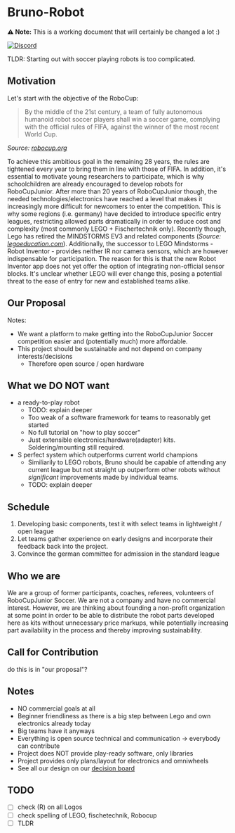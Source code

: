 # Bruno-Robot

**⚠️ Note:** This is a working document that will certainly be changed a lot :)

[![Discord](https://img.shields.io/discord/971137288471998574?logo=discord)](https://discord.gg/nBFmWqZT9V)

TLDR: Starting out with soccer playing robots is too complicated.

## Motivation

Let's start with the objective of the RoboCup:

> By the middle of the 21st century, a team of fully autonomous humanoid robot soccer players shall win a soccer game, complying with the official rules of FIFA, against the winner of the most recent World Cup.

*Source: [robocup.org](https://www.robocup.org/objective)*

To achieve this ambitious goal in the remaining 28 years, the rules are tightened every year to bring them in line with those of FIFA.
In addition, it's essential to motivate young researchers to participate, which is why schoolchildren are already encouraged to develop robots for RoboCupJunior.
After more than 20 years of RoboCupJunior though, the needed technologies/electronics have reached a level that makes it increasingly more difficult for newcomers to enter the competition.
This is why some regions (i.e. germany) have decided to introduce specific entry leagues, restricting allowed parts dramatically in order to reduce cost and complexity (most commonly LEGO + Fischertechnik only).
Recently though, Lego has retired the MINDSTORMS EV3 and related components (*Source: [legoeducation.com](https://community.legoeducation.com/blogs/36/95)*).
Additionally, the successor to LEGO Mindstorms - Robot Inventor - provides neither IR nor camera sensors, which are however indispensable for participation.
The reason for this is that the new Robot Inventor app does not yet offer the option of integrating non-official sensor blocks.
It's unclear whether LEGO will ever change this, posing a potential threat to the ease of entry for new and established teams alike.

## Our Proposal

Notes:

* We want a platform to make getting into the RoboCupJunior Soccer competition easier and (potentially much) more affordable.
* This project should be sustainable and not depend on company interests/decisions
  * Therefore open source / open hardware

## What we DO NOT want

* a ready-to-play robot
  * TODO: explain deeper
  * Too weak of a software framework for teams to reasonably get started
  * No full tutorial on "how to play soccer"
  * Just extensible electronics/hardware(adapter) kits. Soldering/mounting still required.
* S perfect system which outperforms current world champions
  * Similiarily to LEGO robots, Bruno should be capable of attending any current league but not straight up outperform other robots without *significant* improvements made by individual teams.
  * TODO: explain deeper

## Schedule

1. Developing basic components, test it with select teams in lightweight / open league
2. Let teams gather experience on early designs and incorporate their feedback back into the project.
3. Convince the german committee for admission in the standard league

## Who we are

We are a group of former participants, coaches, referees, volunteers of RoboCupJunior Soccer.
We are not a company and have no commercial interest.
However, we are thinking about founding a non-profit organization at some point in order to be able to distribute the robot parts developed here as kits without unnecessary price markups, while potentially increasing part availability in the process and thereby improving sustainability.

## Call for Contribution

do this is in "our proposal"?

## Notes

* NO commercial goals at all
* Beginner friendliness as there is a big step between Lego and own electronics already today
* Big teams have it anyways
* Everything is open source technical and communication -> everybody can contribute
* Project does NOT provide play-ready software, only libraries
* Project provides only plans/layout for electronics and omniwheels
* See all our design on our [decision board](decision-board.md)

## TODO

* [ ] check (R) on all Logos
* [ ] check spelling of LEGO, fischetechnik, Robocup
* [ ] TLDR
